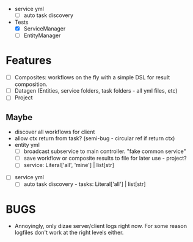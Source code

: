 - service yml
  - [ ] auto task discovery

- Tests
  - [x] ServiceManager
  - [ ] EntityManager

# Features
- [ ] Composites: workflows on the fly with a simple DSL for result composition.
- [ ] Datagen (Entities, service folders, task folders - all yml files, etc)
- [ ] Project
## Maybe
- discover all workflows for client 
- allow ctx return from task? (semi-bug - circular ref if return ctx)
- entity yml
  - [ ] broadcast subservice to main controller. "fake common service"
  - [ ] save workflow or composite results to file for later use - project?
  - [ ] service: Literal['all', 'mine'] | list[str]
- [ ] service yml
  - [ ] auto task discovery - tasks: Literal['all'] | list[str]
# BUGS
- Annoyingly, only dizae server/client logs right now. For  some reason logfiles don't work at the right levels either.